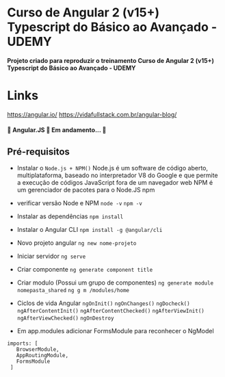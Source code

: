 # Curso de Angular 2 (v15+) Typescript do Básico ao Avançado - UDEMY

**Projeto criado para reproduzir o treinamento  Curso de Angular 2 (v15+) Typescript do Básico ao Avançado - UDEMY**

# Links
<https://angular.io/>
<https://vidafullstack.com.br/angular-blog/>

<h4 align="left">
 🚧  Angular.JS 🚀 Em andamento... 🚧
</h4>

## Pré-requisitos

- Instalar o `Node.js + NPM()`
Node.js é um software de código aberto, multiplataforma, baseado no interpretador V8 do Google e que permite a execução de códigos JavaScript fora de um navegador web
NPM é um gerenciador de pacotes para o Node.JS npm

- verificar versão Node e NPM
```node -v```
```npm -v```



- Instalar as dependências
```npm install```

- Instalar o Angular CLI
```npm install -g @angular/cli```

- Novo projeto angular
```ng new nome-projeto```

- Iniciar servidor
```ng serve```

- Criar componente
```ng generate component title```


- Criar modulo (Possui um grupo de componentes)
```ng generate module nomepasta_shared```
``` ng g m /modules/home ```

- Ciclos de vida Angular
```ngOnInit()```
```ngOnChanges()```
```ngDocheck()```
```ngAfterContentInit()```
```ngAfterContentChecked()```
```ngAfterViewInit()```
```ngAfterViewChecked()```
```ngOnDestroy```

- Em app.modules adicionar FormsModule para reconhecer o NgModel

 ```
 imports: [
    BrowserModule,
    AppRoutingModule,
    FormsModule
  ]
  ```
